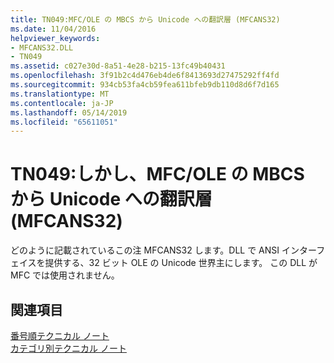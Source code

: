 ```yaml
---
title: TN049:MFC/OLE の MBCS から Unicode への翻訳層 (MFCANS32)
ms.date: 11/04/2016
helpviewer_keywords:
- MFCANS32.DLL
- TN049
ms.assetid: c027e30d-8a51-4e28-b215-13fc49b40431
ms.openlocfilehash: 3f91b2c4d476eb4de6f8413693d27475292ff4fd
ms.sourcegitcommit: 934cb53fa4cb59fea611bfeb9db110d8d6f7d165
ms.translationtype: MT
ms.contentlocale: ja-JP
ms.lasthandoff: 05/14/2019
ms.locfileid: "65611051"
---
```

# <a name="tn049-mfcole-mbcs-to-unicode-translation-layer-mfcans32"></a>TN049:しかし、MFC/OLE の MBCS から Unicode への翻訳層 (MFCANS32)

どのように記載されているこの注 MFCANS32 します。DLL で ANSI インターフェイスを提供する、32 ビット OLE の Unicode 世界主にします。 この DLL が MFC では使用されません。

## <a name="see-also"></a>関連項目

[番号順テクニカル ノート](../mfc/technical-notes-by-number.md)<br/>
[カテゴリ別テクニカル ノート](../mfc/technical-notes-by-category.md)
